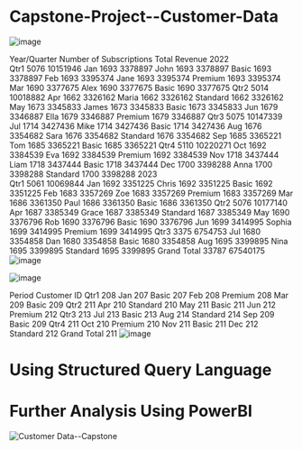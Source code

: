 # Capstone-Project--Customer-Data

![image](https://github.com/user-attachments/assets/19456c49-8b24-4fa1-b780-a1ce177d70aa)

Year/Quarter	Number of Subscriptions	Total Revenue
2022		
Qtr1	5076	10151946
Jan	1693	3378897
John	1693	3378897
Basic	1693	3378897
Feb	1693	3395374
Jane	1693	3395374
Premium	1693	3395374
Mar	1690	3377675
Alex	1690	3377675
Basic	1690	3377675
Qtr2	5014	10018882
Apr	1662	3326162
Maria	1662	3326162
Standard	1662	3326162
May	1673	3345833
James	1673	3345833
Basic	1673	3345833
Jun	1679	3346887
Ella	1679	3346887
Premium	1679	3346887
Qtr3	5075	10147339
Jul	1714	3427436
Mike	1714	3427436
Basic	1714	3427436
Aug	1676	3354682
Sara	1676	3354682
Standard	1676	3354682
Sep	1685	3365221
Tom	1685	3365221
Basic	1685	3365221
Qtr4	5110	10220271
Oct	1692	3384539
Eva	1692	3384539
Premium	1692	3384539
Nov	1718	3437444
Liam	1718	3437444
Basic	1718	3437444
Dec	1700	3398288
Anna	1700	3398288
Standard	1700	3398288
2023		
Qtr1	5061	10069844
Jan	1692	3351225
Chris	1692	3351225
Basic	1692	3351225
Feb	1683	3357269
Zoe	1683	3357269
Premium	1683	3357269
Mar	1686	3361350
Paul	1686	3361350
Basic	1686	3361350
Qtr2	5076	10177140
Apr	1687	3385349
Grace	1687	3385349
Standard	1687	3385349
May	1690	3376796
Rob	1690	3376796
Basic	1690	3376796
Jun	1699	3414995
Sophia	1699	3414995
Premium	1699	3414995
Qtr3	3375	6754753
Jul	1680	3354858
Dan	1680	3354858
Basic	1680	3354858
Aug	1695	3399895
Nina	1695	3399895
Standard	1695	3399895
Grand Total	33787	67540175
![image](https://github.com/user-attachments/assets/46874bcd-d739-4b04-bddb-19f7b20b32f8)


![image](https://github.com/user-attachments/assets/3fc4d345-fb9f-41ce-958f-d56241807919)

Period	Customer ID
Qtr1	208
Jan	207
Basic	207
Feb	208
Premium	208
Mar	209
Basic	209
Qtr2	211
Apr	210
Standard	210
May	211
Basic	211
Jun	212
Premium	212
Qtr3	213
Jul	213
Basic	213
Aug	214
Standard	214
Sep	209
Basic	209
Qtr4	211
Oct	210
Premium	210
Nov	211
Basic	211
Dec	212
Standard	212
Grand Total	211
![image](https://github.com/user-attachments/assets/8397f2fe-3578-41ca-8753-484a8bb60f19)


# Using Structured Query Language










# Further Analysis Using PowerBI

![Customer Data--Capstone](https://github.com/user-attachments/assets/c37845d1-91b9-47c4-b8ac-f1531b3cd8e0)













